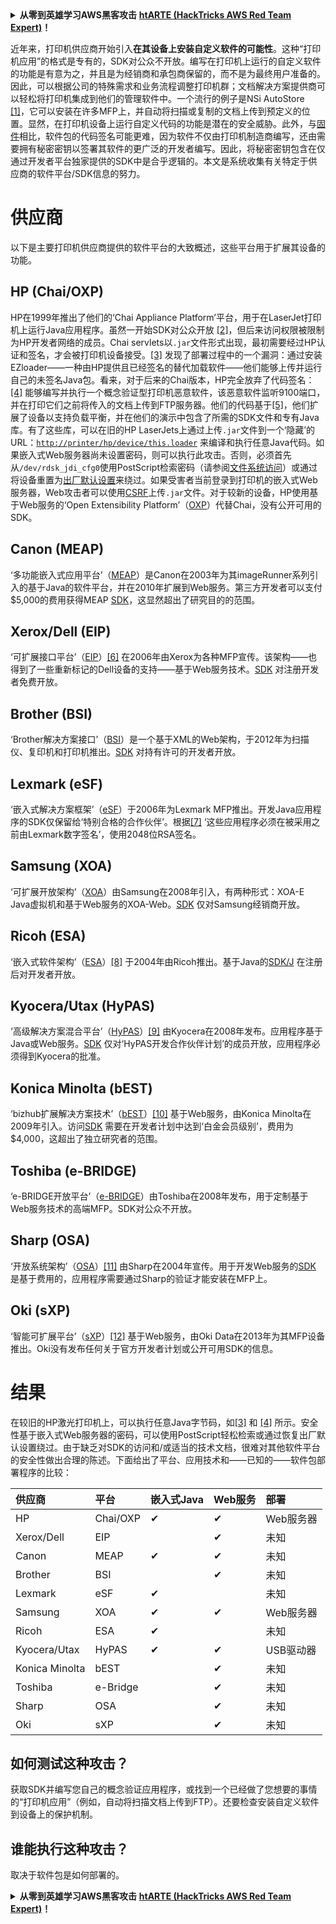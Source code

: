 <details>

<summary><strong>从零到英雄学习AWS黑客攻击</strong> <a href="https://training.hacktricks.xyz/courses/arte"><strong>htARTE (HackTricks AWS Red Team Expert)</strong></a><strong>！</strong></summary>

支持HackTricks的其他方式：

* 如果您想在**HackTricks中看到您的公司广告**或**下载HackTricks的PDF版本**，请查看[**订阅计划**](https://github.com/sponsors/carlospolop)！
* 获取[**官方PEASS & HackTricks商品**](https://peass.creator-spring.com)
* 发现[**PEASS家族**](https://opensea.io/collection/the-peass-family)，我们独家的[**NFTs系列**](https://opensea.io/collection/the-peass-family)
* **加入** 💬 [**Discord群组**](https://discord.gg/hRep4RUj7f) 或 [**telegram群组**](https://t.me/peass) 或在 **Twitter** 🐦 上**关注**我 [**@carlospolopm**](https://twitter.com/carlospolopm)**。**
* **通过向[**HackTricks**](https://github.com/carlospolop/hacktricks) 和 [**HackTricks Cloud**](https://github.com/carlospolop/hacktricks-cloud) github仓库提交PR来分享您的黑客技巧。**

</details>


近年来，打印机供应商开始引入**在其设备上安装自定义软件的可能性**。这种“打印机应用”的格式是专有的，SDK对公众不开放。编写在打印机上运行的自定义软件的功能是有意为之，并且是为经销商和承包商保留的，而不是为最终用户准备的。因此，可以根据公司的特殊需求和业务流程调整打印机群；文档解决方案提供商可以轻松将打印机集成到他们的管理软件中。一个流行的例子是NSi AutoStore [\[1\]](http://hacking-printers.net/wiki/index.php/Software_packages#cite_note-1)，它可以安装在许多MFP上，并自动将扫描或复制的文档上传到预定义的位置。显然，在打印机设备上运行自定义代码的功能是潜在的安全威胁。此外，与[固件](http://hacking-printers.net/wiki/index.php/Firmware_updates)相比，软件包的代码签名可能更难，因为软件不仅由打印机制造商编写，还由需要拥有秘密密钥以签署其软件的更广泛的开发者编写。因此，将秘密密钥包含在仅通过开发者平台独家提供的SDK中是合乎逻辑的。本文是系统收集有关特定于供应商的软件平台/SDK信息的努力。

# 供应商

以下是主要打印机供应商提供的软件平台的大致概述，这些平台用于扩展其设备的功能。

## HP \(Chai/OXP\)

HP在1999年推出了他们的‘Chai Appliance Platform’平台，用于在LaserJet打印机上运行Java应用程序。虽然一开始SDK对公众开放 [\[2\]](http://hacking-printers.net/wiki/index.php/Software_packages#cite_note-2)，但后来访问权限被限制为HP开发者网络的成员。Chai servlets以`.jar`文件形式出现，最初需要经过HP认证和签名，才会被打印机设备接受。[\[3\]](http://hacking-printers.net/wiki/index.php/Software_packages#cite_note-phenoelit2002embedded-3) 发现了部署过程中的一个漏洞：通过安装EZloader——一种由HP提供且已经签名的替代加载软件——他们能够上传并运行自己的未签名Java包。看来，对于后来的Chai版本，HP完全放弃了代码签名：[\[4\]](http://hacking-printers.net/wiki/index.php/Software_packages#cite_note-mueller2016printers-4) 能够编写并执行一个概念验证型打印机恶意软件，该恶意软件监听9100端口，并在打印它们之前将传入的文档上传到FTP服务器。他们的代码基于[\[5\]](http://hacking-printers.net/wiki/index.php/Software_packages#cite_note-5)，他们扩展了设备以支持负载平衡，并在他们的演示中包含了所需的SDK文件和专有Java库。有了这些库，可以在旧的HP LaserJets上通过上传`.jar`文件到一个‘隐藏’的URL：[`http://printer/hp/device/this.loader`](http://printer/hp/device/this.loader) 来编译和执行任意Java代码。如果嵌入式Web服务器尚未设置密码，则可以执行此攻击。否则，必须首先从`/dev/rdsk_jdi_cfg0`使用PostScript检索密码（请参阅[文件系统访问](http://hacking-printers.net/wiki/index.php/File_system_access)）或通过将设备重置为[出厂默认设置](http://hacking-printers.net/wiki/index.php/Factory_defaults)来绕过。如果受害者当前登录到打印机的嵌入式Web服务器，Web攻击者可以使用[CSRF](https://en.wikipedia.org/wiki/Cross-site_request_forgery)上传`.jar`文件。对于较新的设备，HP使用基于Web服务的‘Open Extensibility Platform’（[OXP](https://developers.hp.com/oxp/)）代替Chai，没有公开可用的SDK。

## Canon \(MEAP\)

‘多功能嵌入式应用平台’（[MEAP](http://www.developersupport.canon.com/faq/335#t335n18)）是Canon在2003年为其imageRunner系列引入的基于Java的软件平台，并在2010年扩展到Web服务。第三方开发者可以支付$5,000的费用获得MEAP [SDK](http://developersupport.canon.com/content/meap-sdk-0)，这显然超出了研究目的的范围。

## Xerox/Dell \(EIP\)

‘可扩展接口平台’（[EIP](http://www.office.xerox.com/eip/enus.html)）[\[6\]](http://hacking-printers.net/wiki/index.php/Software_packages#cite_note-6) 在2006年由Xerox为各种MFP宣传。该架构——也得到了一些重新标记的Dell设备的支持——基于Web服务技术。[SDK](http://www.office.xerox.com/eip/enus.html) 对注册开发者免费开放。

## Brother \(BSI\)

‘Brother解决方案接口’（[BSI](https://www.brother-usa.com/lp/civ/bsi.aspx)）是一个基于XML的Web架构，于2012年为扫描仪、复印机和打印机推出。[SDK](https://www.brother-usa.com/lp/civ/home.aspx) 对持有许可的开发者开放。

## Lexmark \(eSF\)

‘嵌入式解决方案框架’（[eSF](http://www.lexmark-emea.com/usa/BSD_solution_catalouge.pdf)）于2006年为Lexmark MFP推出。开发Java应用程序的SDK仅保留给‘特别合格的合作伙伴’。根据[\[7\]](http://hacking-printers.net/wiki/index.php/Software_packages#cite_note-7) ‘这些应用程序必须在被采用之前由Lexmark数字签名’，使用2048位RSA签名。

## Samsung \(XOA\)

‘可扩展开放架构’（[XOA](http://samsungprintingsolutions.com/2015/02/can-samsungs-extensible-open-architecture-xoa/)）由Samsung在2008年引入，有两种形式：XOA-E Java虚拟机和基于Web服务的XOA-Web。[SDK](http://xoapartnerportal.com/) 仅对Samsung经销商开放。

## Ricoh \(ESA\)

‘嵌入式软件架构’（[ESA](https://www.ricoh.com/esa/)）[\[8\]](http://hacking-printers.net/wiki/index.php/Software_packages#cite_note-8) 于2004年由Ricoh推出。基于Java的[SDK/J](http://www.ricoh-developer.com/content/device-sdk-type-j-sdkj-overview) 在注册后对开发者开放。

## Kyocera/Utax \(HyPAS\)

‘高级解决方案混合平台’（[HyPAS](http://usa.kyoceradocumentsolutions.com/americas/jsp/Kyocera/hypas_overview.jsp)）[\[9\]](http://hacking-printers.net/wiki/index.php/Software_packages#cite_note-9) 由Kyocera在2008年发布。应用程序基于Java或Web服务。[SDK](https://www.kyoceradocumentsolutions.eu/index/document_solutions/HyPAS/hypas_developer_partner.html) 仅对‘HyPAS开发合作伙伴计划’的成员开放，应用程序必须得到Kyocera的批准。

## Konica Minolta \(bEST\)

‘bizhub扩展解决方案技术’（[bEST](https://best.kmbs.us/)）[\[10\]](http://hacking-printers.net/wiki/index.php/Software_packages#cite_note-10) 基于Web服务，由Konica Minolta在2009年引入。访问[SDK](https://best.kmbs.us/pages/levels.php) 需要在开发者计划中达到‘白金会员级别’，费用为$4,000，这超出了独立研究者的范围。

## Toshiba \(e-BRIDGE\)

‘e-BRIDGE开放平台’（[e-BRIDGE](http://www.estudio.com.sg/solutions_ebridge.aspx)）由Toshiba在2008年发布，用于定制基于Web服务技术的高端MFP。SDK对公众不开放。

## Sharp \(OSA\)

‘开放系统架构’（[OSA](http://siica.sharpusa.com/Document-Systems/Sharp-OSA)）[\[11\]](http://hacking-printers.net/wiki/index.php/Software_packages#cite_note-11) 由Sharp在2004年宣传。用于开发Web服务的[SDK](http://sharp-partners.com/us/PartnerPrograms/DeveloperProgram/tabid/722/Default.aspx) 是基于费用的，应用程序需要通过Sharp的验证才能安装在MFP上。

## Oki \(sXP\)

‘智能可扩展平台’（[sXP](http://www.oki.com/en/press/2014/09/z14053e.html)）[\[12\]](http://hacking-printers.net/wiki/index.php/Software_packages#cite_note-12) 基于Web服务，由Oki Data在2013年为其MFP设备推出。Oki没有发布任何关于官方开发者计划或公开可用SDK的信息。

# 结果

在较旧的HP激光打印机上，可以执行任意Java字节码，如[\[3\]](http://hacking-printers.net/wiki/index.php/Software_packages#cite_note-phenoelit2002embedded-3) 和 [\[4\]](http://hacking-printers.net/wiki/index.php/Software_packages#cite_note-mueller2016printers-4) 所示。安全性基于嵌入式Web服务器的密码，可以使用PostScript轻松检索或通过恢复出厂默认设置绕过。由于缺乏对SDK的访问和/或适当的技术文档，很难对其他软件平台的安全性做出合理的陈述。下面给出了平台、应用技术和——已知的——软件包部署程序的比较：

| 供应商 | 平台 | 嵌入式Java | Web服务 | 部署 |
| :--- | :--- | :--- | :--- | :--- |
| HP | Chai/OXP | ✔ | ✔ | Web服务器 |
| Xerox/Dell | EIP |  | ✔ | 未知 |
| Canon | MEAP | ✔ | ✔ | 未知 |
| Brother | BSI |  | ✔ | 未知 |
| Lexmark | eSF | ✔ |  | 未知 |
| Samsung | XOA | ✔ | ✔ | Web服务器 |
| Ricoh | ESA | ✔ |  | 未知 |
| Kyocera/Utax | HyPAS | ✔ | ✔ | USB驱动器 |
| Konica Minolta | bEST |  | ✔ | 未知 |
| Toshiba | e-Bridge |  | ✔ | 未知 |
| Sharp | OSA |  | ✔ | 未知 |
| Oki | sXP |  | ✔ | 未知 |

## **如何测试这种攻击？**

获取SDK并编写您自己的概念验证应用程序，或找到一个已经做了您想要的事情的“打印机应用”（例如，自动将扫描文档上传到FTP）。还要检查安装自定义软件到设备上的保护机制。

## **谁能执行这种攻击？**

取决于软件包是如何部署的。



<details>

<summary><strong>从零到英雄学习AWS黑客攻击</strong> <a href="https://training.hacktricks.xyz/courses/arte"><strong>htARTE (HackTricks AWS Red Team Expert)</strong></a><strong>！</strong></summary>

支持HackTricks的其他方式：

* 如果您想在**HackTricks中看到您的公司广告**或**下载HackTricks的PDF版本**，请查看[**订阅计划**](https://github.com/sponsors/carlospolop)！
* 获取[**官方PEASS & HackTricks商品**](https://peass.creator-spring.com)
* 发现[**PEASS家族**](https://opensea.io/collection/the-peass-family)，我们独家的[**NFTs系列**](https://opensea.io/collection/the-peass-family)
* **加入** 💬 [**Discord群组**](https://discord.gg/hRep4RUj7f) 或 [**telegram群组**](https://t.me/peass) 或在 **Twitter** 🐦 上**关注**我 [**@carlospolopm**](https://twitter.com/carlospolopm)**。**
* **通过向[**HackTricks**](https://github.com/carlospolop/hacktricks) 和 [**HackTricks Cloud**](https://github.com/carlospolop/hacktricks-cloud) github仓库提交PR来分享您的黑客技巧。**

</details>
